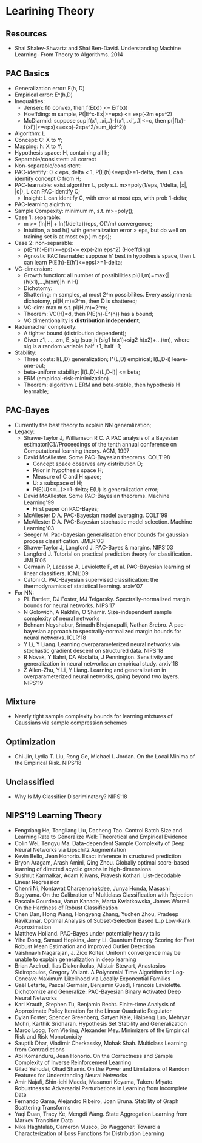 # Learining Theory

## Resources
- Shai Shalev-Shwartz and Shai Ben-David. Understanding Machine Learning- From Theory to Algorithms. 2014

## PAC Basics
- Generalization error: E(h, D)
- Empirical error: E^(h,D)
- Inequalities:
	- Jensen: f() convex, then f(E(x)) <= E(f(x))
	- Hoeffding: m sample, P(|E^x-Ex|>=eps) <= exp(-2m eps^2)
	- McDiarmid: suppose sup|f(x1,..xi,..)-f(x1,..xi',..)|<=c, then p(|f(x)-f(xi')|>=eps)<=exp(-2eps^2/sum_i(ci^2))
- Algorithm: L
- Concept: C: X to Y;
- Mapping: h: X to Y;
- Hypothesis space: H, containing all h;
- Separable/consistent: all correct
- Non-separable/consistent:
- PAC-identify: 0 < eps, delta < 1, P(E(h)<=eps)>=1-delta, then L can identify concept C from H;
- PAC-learnable: exist algorithm L, poly s.t. m>=poly(1/eps, 1/delta, |x|, |c|), L can PAC-identify C;
	- Insight: L can identify C, with error at most eps, with prob 1-delta;
- PAC-learning algirthm;
- Sample Compexity: minimum m, s.t. m>=poly();
- Case 1: separable:
	- m >= (ln|H| + ln(1/delta))/eps, O(1/m) convergence;
	- Intuition, a bad h() with generalization error > eps, but do well on training set is at most exp(-m eps);
- Case 2: non-separable:
	- p(E^(h)-E(h)>=eps)<= exp(-2m eps^2) (Hoeffding)
	- Agnostic PAC learnable: suppose h' best in hypothesis space, then L can learn P(E(h)-E(h')<=eps)>=1-delta;
- VC-dimension:
	- Growth function: all number of possibilities pi(H,m)=max{|(h(x1),...,h(xm)|h in H}
	- Dichotomy:
	- Shattering: m samples, at most 2^m possibilites. Every assignment: dichotomy, pi(H,m)=2^m, then D is shattered;
	- VC-dim: max m s.t. pi(H,m)=2^m;
	- Theorem: VC(H)=d, then P(E(h)-E^(h)) has a bound;
	- VC dimentionality is **distribution independent**;
- Rademacher complexity:
	- A tighter bound (distribution dependent);
	- Given z1, ..., zm, E_sig (sup_h (sig1 h(x1)+sig2 h(x2)+...)/m), where sig is a random variable half +1, half -1;
- Stability:
	- Three costs: l(L,D) generalization; l^(L,D) empirical; l(L,D-i) leave-one-out;
	- beta-uniform stability: |l(L,D)-l(L,D-i)| <= beta;
	- ERM (empirical-risk-minimization)
	- Theorem: algorithm L ERM and beta-stable, then hypothesis H learnable;

## PAC-Bayes
- Currently the best theory to explain NN generalization;
- Legacy:
	- Shawe-Taylor J, Williamson R C. A PAC analysis of a Bayesian estimator[C]//Proceedings of the tenth annual conference on Computational learning theory. ACM, 1997
	- David McAllester. Some PAC-Bayesian theorems. COLT'98
		- Concept space observes any distribution D;
		- Prior in hypothesis space H;
		- Measure of C and H space;
		- U: a subspace of H;
		- P(E(U)<=...)>=1-delta; E(U) is generalization error;
	- David McAllester. Some PAC-Bayesian theorems. Machine Learning'99
		- First paper on PAC-Bayes;
	- McAllester D A. PAC-Bayesian model averaging. COLT'99
	- McAllester D A. PAC-Bayesian stochastic model selection. Machine Learning'03
	- Seeger M. Pac-bayesian generalisation error bounds for gaussian process classification. JMLR'03
	- Shawe-Taylor J, Langford J. PAC-Bayes & margins. NIPS'03
	- Langford J. Tutorial on practical prediction theory for classification. JMLR'05
	- Germain P, Lacasse A, Laviolette F, et al. PAC-Bayesian learning of linear classifiers. ICML'09
	- Catoni O. PAC-Bayesian supervised classification: the thermodynamics of statistical learning. arxiv'07
- For NN:
	- PL Bartlett, DJ Foster, MJ Telgarsky. Spectrally-normalized margin bounds for neural networks. NIPS'17
	- N Golowich, A Rakhlin, O Shamir. Size-independent sample complexity of neural networks
	- Behnam Neyshabur, Srinadh Bhojanapalli, Nathan Srebro. A pac-bayesian approach to spectrally-normalized margin bounds for neural networks. ICLR'18
	- Y Li, Y Liang. Learning overparameterized neural networks via stochastic gradient descent on structured data. NIPS'18
	- R Novak, Y Bahri, DA Abolafia, J Pennington. Sensitivity and generalization in neural networks: an empirical study. arxiv'18
	- Z Allen-Zhu, Y Li, Y Liang. Learning and generalization in overparameterized neural networks, going beyond two layers. NIPS'19

## Mixture
- Nearly tight sample complexity bounds for learning mixtures of Gaussians via sample compression schemes

## Optimization
- Chi Jin, Lydia T. Liu, Rong Ge, Michael I. Jordan. On the Local Minima of the Empirical Risk. NIPS'18

## Unclassified
- Why Is My Classifier Discriminatory? NIPS'18

## NIPS'19 Learning Theory
- Fengxiang He, Tongliang Liu, Dacheng Tao. Control Batch Size and Learning Rate to Generalize Well: Theoretical and Empirical Evidence
- Colin Wei, Tengyu Ma. Data-dependent Sample Complexity of Deep Neural Networks via Lipschitz Augmentation
- Kevin Bello, Jean Honorio. Exact inference in structured prediction
- Bryon Aragam, Arash Amini, Qing Zhou. Globally optimal score-based learning of directed acyclic graphs in high-dimensions
- Sushrut Karmalkar, Adam Klivans, Pravesh Kothari. List-decodable Linear Regression
- Chenri Ni, Nontawat Charoenphakdee, Junya Honda, Masashi Sugiyama. On the Calibration of Multiclass Classification with Rejection
- Pascale Gourdeau, Varun Kanade, Marta Kwiatkowska, James Worrell. On the Hardness of Robust Classification
- Chen Dan, Hong Wang, Hongyang Zhang, Yuchen Zhou, Pradeep Ravikumar. Optimal Analysis of Subset-Selection Based L_p Low-Rank Approximation
- Matthew Holland. PAC-Bayes under potentially heavy tails
- Yihe Dong, Samuel Hopkins, Jerry Li. Quantum Entropy Scoring for Fast Robust Mean Estimation and Improved Outlier Detection
- Vaishnavh Nagarajan, J. Zico Kolter. Uniform convergence may be unable to explain generalization in deep learning
- Brian Axelrod, Ilias Diakonikolas, Alistair Stewart, Anastasios Sidiropoulos, Gregory Valiant. A Polynomial Time Algorithm for Log-Concave Maximum Likelihood via Locally Exponential Families
- Gaël Letarte, Pascal Germain, Benjamin Guedj, Francois Laviolette. Dichotomize and Generalize: PAC-Bayesian Binary Activated Deep Neural Networks
- Karl Krauth, Stephen Tu, Benjamin Recht. Finite-time Analysis of Approximate Policy Iteration for the Linear Quadratic Regulator
- Dylan Foster, Spencer Greenberg, Satyen Kale, Haipeng Luo, Mehryar Mohri, Karthik Sridharan. Hypothesis Set Stability and Generalization
- Marco Loog, Tom Viering, Alexander Mey. Minimizers of the Empirical Risk and Risk Monotonicity
- Sauptik Dhar, Vladimir Cherkassky, Mohak Shah. Multiclass Learning from Contradictions
- Abi Komanduru, Jean Honorio. On the Correctness and Sample Complexity of Inverse Reinforcement Learning
- Gilad Yehudai, Ohad Shamir. On the Power and Limitations of Random Features for Understanding Neural Networks
- Amir Najafi, Shin-ichi Maeda, Masanori Koyama, Takeru Miyato. Robustness to Adversarial Perturbations in Learning from Incomplete Data
- Fernando Gama, Alejandro Ribeiro, Joan Bruna. Stability of Graph Scattering Transforms
- Yaqi Duan, Tracy Ke, Mengdi Wang. State Aggregation Learning from Markov Transition Data
- Nika Haghtalab, Cameron Musco, Bo Waggoner. Toward a Characterization of Loss Functions for Distribution Learning
